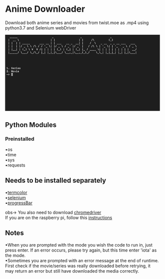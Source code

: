 # Anime Downloader
 Download both anime series and movies from  twist.moe as .mp4 using python3.7 and Selenium webDriver


 ![alt text](https://raw.githubusercontent.com/Pedro4064/Anime-Downloader/master/Images/Main%20Screen.png)

## Python Modules

### Preinstalled  
  •os<br/>
  •time<br/>
  •sys<br/>
  •requests<br/>
## Needs to be installed separately  
  •[termcolor](https://pypi.org/project/termcolor/)<br/>
  •[selenium](https://pypi.org/project/selenium/)<br/>
  •[progressBar](https://progressbar-2.readthedocs.io/en/latest/installation.html)<br/>


  obs-> You also need to download [chromedriver](http://chromedriver.chromium.org/downloads)<br/>
        If you are on the raspberry pi, follow this [instructions](https://www.reddit.com/r/selenium/comments/7341wt/success_how_to_run_selenium_chrome_webdriver_on/) <br/>
## Notes

  •When you are prompted with the mode you wish the code to run in, just press enter. If an error occurs, please try again, but this time enter 'iota' as the mode.<br/>
  •Sometimes you are prompted with an error message at the end of runtime. First check if the movie/series was really downloaded before retrying, it may return an error but still have downloaded the media correctly.
